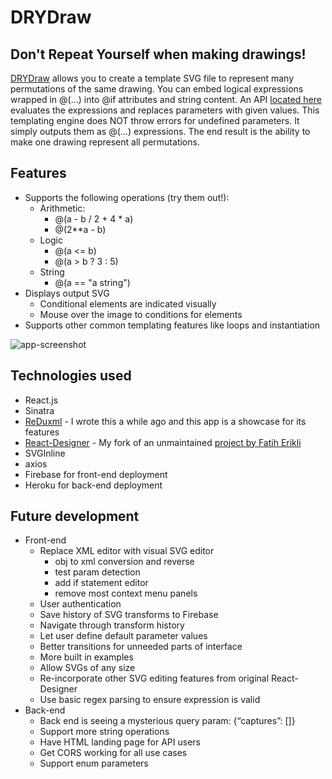 # DRYDraw
## Don't Repeat Yourself when making drawings!
[DRYDraw](https://github.com/ludocracy/duxml-front-end) allows you to create a template SVG file to represent many permutations of the same drawing.
You can embed logical expressions wrapped in @(...) into @if attributes and string content. An API [located here](https://duxml.herokuapp.com/) evaluates the expressions and replaces parameters with given values. This templating engine does NOT throw errors for undefined parameters. It simply outputs them as @(...) expressions. The end result is the ability to make one drawing represent all permutations.

## Features
- Supports the following operations (try them out!):
  - Arithmetic:
    - @(a - b / 2 + 4 * a)
    - @(2**a - b)
  - Logic
    - @(a <= b)
    - @(a > b ? 3 : 5)
  - String
    - @(a == "a string")
- Displays output SVG
  - Conditional elements are indicated visually
  - Mouse over the image to conditions for elements
- Supports other common templating features like loops and instantiation

![app-screenshot](https://ludocracy.github.io/random-static-files/screenshots/DRYDrawScreenshot.png)

## Technologies used
- React.js
- Sinatra
- [ReDuxml](https://github.com/ludocracy/ReDuxml) - I wrote this a while ago and this app is a showcase for its features
- [React-Designer](https://github.com/ludocracy/react-designer) - My fork of an unmaintained [project by Fatih Erikli](https://github.com/fatiherikli/react-designer)
- SVGInline
- axios
- Firebase for front-end deployment
- Heroku for back-end deployment

## Future development
- Front-end
  - Replace XML editor with visual SVG editor
    - obj to xml conversion and reverse
    - test param detection
    - add if statement editor
    - remove most context menu panels
  - User authentication
  - Save history of SVG transforms to Firebase
  - Navigate through transform history
  - Let user define default parameter values
  - Better transitions for unneeded parts of interface
  - More built in examples
  - Allow SVGs of any size
  - Re-incorporate other SVG editing features from original React-Designer
  - Use basic regex parsing to ensure expression is valid
- Back-end
  - Back end is seeing a mysterious query param: {“captures”: []}
  - Support more string operations
  - Have HTML landing page for API users
  - Get CORS working for all use cases
  - Support enum parameters
